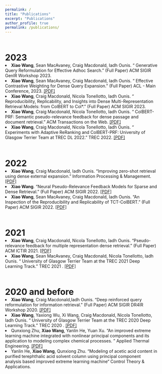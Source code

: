 ```yaml
---
permalink: /
title: "Publications"
excerpt: "Publications"
author_profile: true
permalink: /publications/
---
```


<!-- You can also find my papers on <u><a href="https://scholar.google.com/citations?user=SMuF74EwRLQC&hl=en">my Google Scholar profile</a>.</u> -->

<h1 style="margin-bottom:0px;padding-top:20px;">2023</h1>
 
  <!-- Item: genqr-->
  <li >
  <b>Xiao Wang</b>, Sean MacAvaney, Craig Macdonald, Iadh Ounis. &ldquo; Generative Query Reformulation for Effective Adhoc Search.&rdquo; (Full Paper) ACM SIGIR GenIR Workshop 2023. 
  

  <!-- Item: cwprf-->
  <li >
  <b>Xiao Wang</b>, Sean MacAvaney, Craig Macdonald, Iadh Ounis. &ldquo; Effective Contrastive Weighting for Dense Query Expansion.&rdquo; (Full Paper) ACL - Main Conference, 2023. 
  <a href="https://github.com/FionaXiaoW/FionaXiaoW.github.io/tree/master/files/ACL2023.pdf">[PDF]</a>
  

  <!-- Item: colstar -->
  <li >
  <b>Xiao Wang</b>, Craig Macdonald, Nicola Tonellotto, Iadh Ounis. &ldquo; Reproducibility, Replicability, and Insights into Dense Multi-Representation Retrieval Models: from ColBERT to Col*.&rdquo; (Full Paper) ACM SIGIR 2023. 

  <!-- Item: tweb -->
  <li >
  <b>Xiao Wang</b>, Craig Macdonald, Nicola Tonellotto, Iadh Ounis. &ldquo; ColBERT-PRF: Semantic pseudo-relevance feedback for dense passage and document retrieval.&rdquo; ACM Transactions on the Web. 
  <a href="https://dl.acm.org/doi/pdf/10.1145/3572405">[PDF]</a>
    
  <!-- Item: trec22 -->
  <li >
  <b>Xiao Wang</b>, Craig Macdonald, Nicola Tonellotto, Iadh Ounis. &ldquo; Experiments with Adaptive ReRanking and ColBERT-PRF: University of Glasgow Terrier Team at TREC DL 2022.&rdquo; TREC 2022.
  <a href="https://trec.nist.gov/pubs/trec31/papers/UoGTr.D.pdf">[PDF]</a>
    
    
<h1 style="margin-bottom:0px;padding-top:20px;">2022</h1>
<!--   <ul class="biblist"> -->

  <!-- Item: ipm -->
  <li >
  <b>Xiao Wang</b>, Craig Macdonald, Iadh Ounis. &ldquo;Improving zero-shot retrieval using dense external expansion.&rdquo; Information Processing & Management.  
  <a href="https://www.sciencedirect.com/science/article/pii/S0306457322001364">[PDF]</a>
    
  <!-- Item: dc -->
  <li >
  <b>Xiao Wang</b>. &ldquo;Neural Pseudo-Relevance Feedback Models for Sparse and Dense Retrieval.&rdquo; (Full Paper) ACM SIGIR 2022.  
  <a href="https://dl.acm.org/doi/pdf/10.1145/3477495.3531685">[PDF]</a>
    
    
   <!-- Item: cwprf-->
  <li >
  <b>Xiao Wang</b>, Sean MacAvaney, Craig Macdonald, Iadh Ounis. &ldquo;An Inspection of the Reproducibility and Replicability of TCT-ColBERT.&rdquo; (Full Paper) ACM SIGIR 2022.
  <a href="https://dl.acm.org/doi/pdf/10.1145/3477495.3531721">[PDF]</a>
    
    


<h1 style="margin-bottom:0px;padding-top:20px;">2021</h1>

  <!-- Item: ictir -->
  <li >
  <b>Xiao Wang</b>, Craig Macdonald, Nicola Tonellotto, Iadh Ounis. &ldquo;Pseudo-relevance feedback for multiple representation dense retrieval.&rdquo; (Full Paper) ACM ICTIR 2021.
  <a href="https://dl.acm.org/doi/pdf/10.1145/3471158.3472250">[PDF]</a>
    
    
  <!-- Item: trec2021 -->
  <li >
  <b>Xiao Wang</b>, Sean MacAvaney, Craig Macdonald, Nicola Tonellotto, Iadh Ounis. &ldquo; University of Glasgow Terrier Team at the TREC 2021 Deep Learning Track.&rdquo; TREC 2021 .
  <a href="https://trec.nist.gov/pubs/trec30/papers/uogTr-DL.pdf">[PDF]</a>


<h1 style="margin-bottom:0px;padding-top:20px;">2020 and before</h1>

  <!-- Item: ictir -->
  <li >
  <b>Xiao Wang</b>, Craig Macdonald,Iadh Ounis. &ldquo;Deep reinforced query reformulation for information retrieval.&rdquo; (Full Paper) ACM SIGIR DR4IR Workshop 2020.
  <a href="https://arxiv.org/pdf/2007.07987.pdf">[PDF]</a>
    
    
  <!-- Item: trec2021 -->
  <li >
  <b>Xiao Wang</b>, Yaxiong Wu, Xi Wang, Craig Macdonald, Nicola Tonellotto, Iadh Ounis. &ldquo; University of Glasgow Terrier Team at the TREC 2020 Deep Learning Track.&rdquo; TREC 2020 .
  <a href="https://trec.nist.gov/pubs/trec30/papers/uogTr-DL.pdf">[PDF]</a>
  
    
  <!-- Item: ATE -->
  <li >
  Qunxiong Zhu, <b>Xiao Wang</b>, Yanlin He, Yuan Xu. &ldquo;An improved extreme learning machine integrated with nonlinear principal components and its application to modeling complex chemical processes. &rdquo; Applied Thermal Engineering.
  <a href="https://www.sciencedirect.com/science/article/pii/S1359431117364177">[PDF]</a>
    
  <!-- Item: control -->
  <li >
   Yanlin He, <b>Xiao Wang</b>, Qunxiong Zhu. &ldquo;Modeling of acetic acid content in purified terephthalic acid solvent column using principal component analysis based improved extreme learning machine&ldquo; Control Theory & Applications.
   


<!-- ---
layout: archive
title: "Publications"
permalink: /publications/
author_profile: true
---

{% if author.googlescholar %}
  You can also find my articles on <u><a href="{{author.googlescholar}}">my Google Scholar profile</a>.</u>
{% endif %}

{% include base_path %}

{% for post in site.publications reversed %}
  {% include archive-single.html %}
{% endfor %} -->
